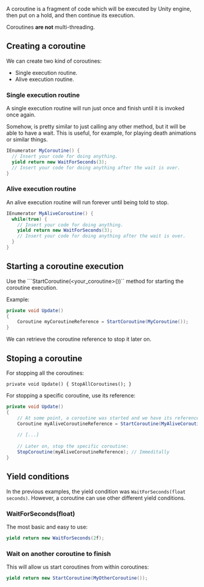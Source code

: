 A coroutine is a fragment of code which will be executed by Unity engine, then put on a hold, and then continue its execution.

Coroutines **are not** multi-threading.

## Creating a coroutine

We can create two kind of coroutines:

- Single execution routine.
- Alive execution routine.

### Single execution routine

A single execution routine will run just once and finish until it is invoked once again. 

Somehow, is pretty similar to just calling any other method, but it will be able to have a wait. 
This is useful, for example, for playing death animations or similar things.

```C#
IEnumerator MyCoroutine() {
  // Insert your code for doing anything.
  yield return new WaitForSeconds(3);
  // Insert your code for doing anything after the wait is over.
}
```

### Alive execution routine

An alive execution routine will run forever until being told to stop.

```C#
IEnumerator MyAliveCoroutine() {
  while(true) {
    // Insert your code for doing anything.
    yield return new WaitForSeconds(3);
    // Insert your code for doing anything after the wait is over.
  }
}
```

## Starting a coroutine execution

Use the ```StartCoroutine(<your_coroutine>())`` method for starting the coroutine execution.

Example:

```C#
private void Update()
{
    Coroutine myCoroutineReference = StartCoroutine(MyCoroutine());
}
```

We can retrieve the coroutine reference to stop it later on.

## Stoping a coroutine

For stopping all the coroutines:

``
private void Update()
{
    StopAllCoroutines();
}
``

For stopping a specific coroutine, use its reference:

```C#
private void Update()
{
    // At some point, a coroutine was started and we have its reference
    Coroutine myAliveCoroutineReference = StartCoroutine(MyAliveCoroutine());
    
    // [...]
    
    // Later on, stop the specific coroutine:
    StopCoroutine(myAliveCoroutineReference); // Immeditally
}
```

## Yield conditions

In the previous examples, the yield condition was ``WaitForSeconds(float seconds)``. 
However, a coroutine can use other different yield conditions.

### WaitForSeconds(float)

The most basic and easy to use:

```C#
yield return new WaitForSeconds(2f);
```

### Wait on another coroutine to finish

This will allow us start coroutines from within coroutines:

```C#
yield return new StartCoroutine(MyOtherCoroutine());
```

